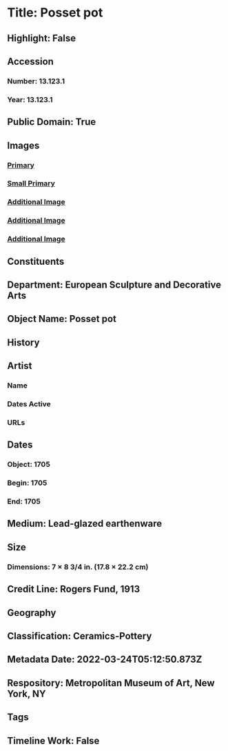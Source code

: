 # Title: Posset pot
## Highlight: False
## Accession
### Number: 13.123.1
### Year: 13.123.1
## Public Domain: True
## Images
### [Primary](https://images.metmuseum.org/CRDImages/es/original/DP-23634-011.jpg)
### [Small Primary](https://images.metmuseum.org/CRDImages/es/web-large/DP-23634-011.jpg)
### [Additional Image](https://images.metmuseum.org/CRDImages/es/original/DP-23634-012.jpg)
### [Additional Image](https://images.metmuseum.org/CRDImages/es/original/DP-23634-097.jpg)
### [Additional Image](https://images.metmuseum.org/CRDImages/es/original/17378.jpg)
## Constituents
## Department: European Sculpture and Decorative Arts
## Object Name: Posset pot
## History
## Artist
### Name
### Dates Active
### URLs
## Dates
### Object: 1705
### Begin: 1705
### End: 1705
## Medium: Lead-glazed earthenware
## Size
### Dimensions: 7 × 8 3/4 in. (17.8 × 22.2 cm)
## Credit Line: Rogers Fund, 1913
## Geography
## Classification: Ceramics-Pottery
## Metadata Date: 2022-03-24T05:12:50.873Z
## Respository: Metropolitan Museum of Art, New York, NY
## Tags
## Timeline Work: False